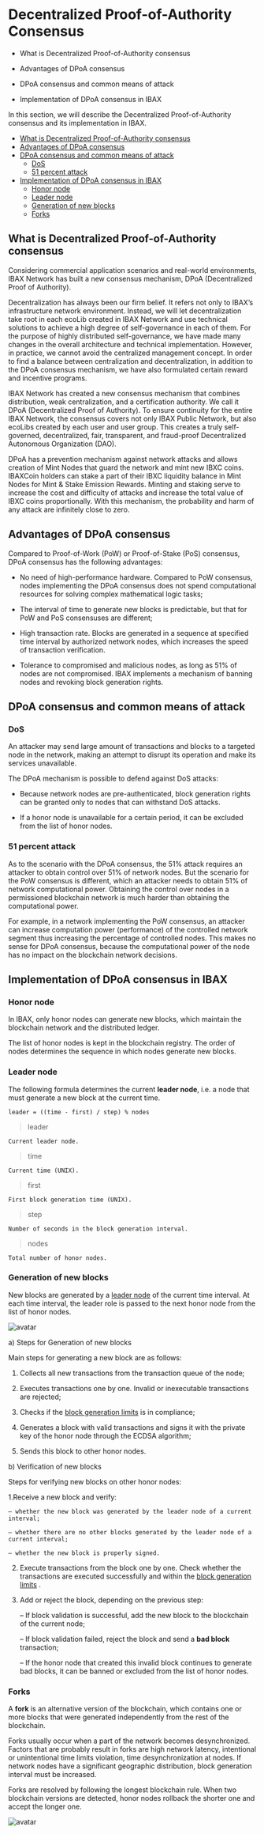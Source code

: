 
# Decentralized Proof-of-Authority Consensus

* What is Decentralized Proof-of-Authority consensus

* Advantages of DPoA consensus

* DPoA consensus and common means of attack

* Implementation of DPoA consensus in IBAX

In this section, we will describe the Decentralized Proof-of-Authority consensus and its implementation in IBAX. 


 - [What is Decentralized Proof-of-Authority consensus](#what-is-decentralized-proof-of-authority-consensus)
  - [Advantages of DPoA consensus](#advantages-of-dpoa-consensus)
  - [DPoA consensus and common means of attack](#dpoa-consensus-and-common-means-of-attack)
    - [DoS](#dos)
    - [51 percent attack](#percent-attack-51)
  - [Implementation of DPoA consensus in IBAX](#implementation-of-dpoa-consensus-in-ibax)
    - [Honor node](#honor-node)
    - [Leader node](#leader-node)
    - [Generation of new blocks](#generation-of-new-blocks)
    - [Forks](#forks)

## What is Decentralized Proof-of-Authority consensus

Considering commercial application scenarios and real-world environments, IBAX Network has built a new consensus mechanism, DPoA (Decentralized Proof of Authority). 

Decentralization has always been our firm belief. It refers not only to IBAX’s infrastructure network environment. Instead, we will let decentralization take root in each ecoLib created in IBAX Network and use technical solutions to achieve a high degree of self-governance in each of them. For the purpose of highly distributed self-governance, we have made many changes in the overall architecture and technical implementation. However, in practice, we cannot avoid the centralized management concept. In order to find a balance between centralization and decentralization, in addition to the DPoA consensus mechanism, we have also formulated certain reward and incentive programs.

IBAX Network has created a new consensus mechanism that combines distribution, weak centralization, and a certification authority. We call it DPoA (Decentralized Proof of Authority). To ensure continuity for the entire IBAX Network, the consensus covers not only IBAX Public Network, but also ecoLibs created by each user and user group. This creates a truly self-governed, decentralized, fair, transparent, and fraud-proof Decentralized Autonomous Organization (DAO). 

DPoA has a prevention mechanism against network attacks and allows creation of Mint Nodes that guard the network and mint new IBXC coins. IBAXCoin holders can stake a part of their IBXC liquidity balance in Mint Nodes for Mint & Stake Emission Rewards. Minting and staking serve to increase the cost and difficulty of attacks and increase the total value of IBXC coins proportionally. With this mechanism, the probability and harm of any attack are infinitely close to zero. 


## Advantages of DPoA consensus

Compared to Proof-of-Work (PoW) or Proof-of-Stake (PoS) consensus, DPoA consensus has the following advantages:

* No need of high-performance hardware. Compared to PoW consensus, nodes implementing the DPoA consensus does not spend computational resources for solving complex mathematical logic tasks;

* The interval of time to generate new blocks is predictable, but that for  PoW and PoS consensuses are different;

* High transaction rate. Blocks are generated in a sequence at specified time interval by authorized network nodes, which increases the speed of transaction verification.

* Tolerance to compromised and malicious nodes, as long as 51% of nodes are not compromised. IBAX implements a mechanism of banning nodes and revoking block generation rights.

## DPoA consensus and common means of attack

### DoS

An attacker may send large amount of transactions and blocks to a targeted node in the network, making an attempt to disrupt its operation and make its services unavailable.

The DPoA mechanism is possible to defend against DoS attacks:

* Because network nodes are pre-authenticated, block generation rights can be granted only to nodes that can withstand DoS attacks.

* If a honor node is unavailable for a certain period, it can be excluded from the list of honor nodes.

### <spn id = "percent-attack-51">51 percent attack</span>

As to the scenario with the DPoA consensus, the 51% attack requires an attacker to obtain control over 51% of network nodes. But the scenario for the PoW consensus is different, which an attacker needs to obtain 51% of network computational power. Obtaining the control over nodes in a permissioned blockchain network is much harder than obtaining the computational power.

For example, in a network implementing the PoW consensus, an attacker can increase computation power (performance) of the controlled network segment thus increasing the percentage of controlled nodes. This makes no sense for DPoA consensus, because the computational power of the node has no impact on the blockchain network decisions.

## Implementation of DPoA consensus in IBAX

### Honor node

In IBAX, only honor nodes can generate new blocks, which maintain the blockchain network and the distributed ledger.

The list of honor nodes is kept in the blockchain registry. The order of nodes determines the sequence in which nodes generate new blocks.

### Leader node

The following formula determines the current **leader node**, i.e. a node that must generate a new block at the current time.

```
leader = ((time - first) / step) % nodes
```

> leader

    Current leader node.

> time

    Current time (UNIX).

> first

    First block generation time (UNIX).

> step

    Number of seconds in the block generation interval.

> nodes

    Total number of honor nodes.

### Generation of new blocks

New blocks are generated by a [leader node](#leader-node) of the current time interval. At each time interval, the leader role is passed to the next honor node from the list of honor nodes.

![avatar](/block-generation.png)

a) Steps for Generation of new blocks

Main steps for generating a new block are as follows:

1. Collects all new transactions from the transaction queue of the node;

2. Executes transactions one by one. Invalid or inexecutable transactions are rejected;

3. Checks if the [block generation limits](../reference/platform-parameters.md#configure-the-generation-of-blocks) is in compliance; 

4. Generates a block with valid transactions and signs it with the private key of the honor node through the ECDSA algorithm;

5. Sends this block to other honor nodes.

b) Verification of new blocks

Steps for verifying new blocks on other honor nodes:

1.Receive a new block and verify:

    – whether the new block was generated by the leader node of a current interval;

    – whether there are no other blocks generated by the leader node of a current interval;

    – whether the new block is properly signed. 

2. Execute transactions from the block one by one. Check whether the transactions are executed successfully and within the [block generation limits](../reference/platform-parameters.md#configure-the-generation-of-blocks) .

3. Add or reject the block, depending on the previous step:

    – If block validation is successful, add the new block to the blockchain of the current node;

    – If block validation failed, reject the block and send a **bad block** transaction;

    – If the honor node that created this invalid block continues to generate bad blocks, it can be banned or excluded from the list of honor nodes.

### Forks

A **fork** is an alternative version of the blockchain, which contains one or more blocks that were generated independently from the rest of the blockchain.

Forks usually occur when a part of the network becomes desynchronized. Factors that are probably result in forks are high network latency, intentional or unintentional time limits violation, time desynchronization at nodes. If network nodes have a significant geographic distribution, block generation interval must be increased.

Forks are resolved by following the longest blockchain rule. When two blockchain versions are detected, honor nodes rollback the shorter one and accept the longer one. 

![avatar](/block-fork-resolution.png)